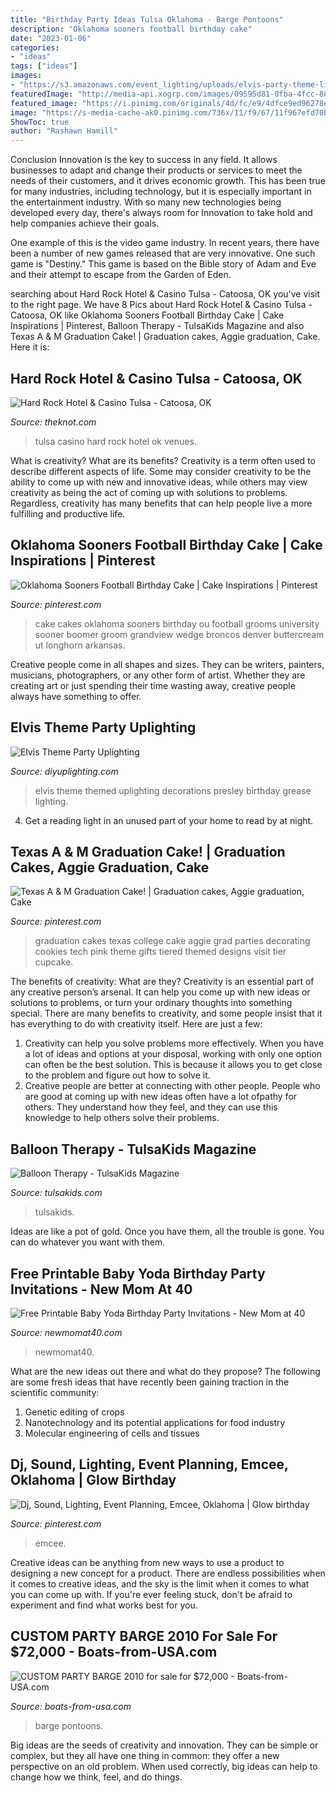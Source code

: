 ```yaml
---
title: "Birthday Party Ideas Tulsa Oklahoma - Barge Pontoons"
description: "Oklahoma sooners football birthday cake"
date: "2023-01-06"
categories:
- "ideas"
tags: ["ideas"]
images:
- "https://s3.amazonaws.com/event_lighting/uploads/elvis-party-theme-lighting.jpg"
featuredImage: "http://media-api.xogrp.com/images/09595d81-0fba-4fcc-88bd-180f96c62608"
featured_image: "https://i.pinimg.com/originals/4d/fc/e9/4dfce9ed96278ea42f64ab4c92766bb8.jpg"
image: "https://s-media-cache-ak0.pinimg.com/736x/11/f9/67/11f967efd70b5a49cf244c1725580b11.jpg"
ShowToc: true
author: "Rashawn Hamill"
---
```



Conclusion
Innovation is the key to success in any field. It allows businesses to adapt and change their products or services to meet the needs of their customers, and it drives economic growth.
This has been true for many industries, including technology, but it is especially important in the entertainment industry. With so many new technologies being developed every day, there's always room for Innovation to take hold and help companies achieve their goals.

One example of this is the video game industry. In recent years, there have been a number of new games released that are very innovative. One such game is "Destiny." This game is based on the Bible story of Adam and Eve and their attempt to escape from the Garden of Eden.

	

		
searching about Hard Rock Hotel &amp; Casino Tulsa - Catoosa, OK you've visit to the right page. We have 8 Pics about Hard Rock Hotel &amp; Casino Tulsa - Catoosa, OK like Oklahoma Sooners Football Birthday Cake | Cake Inspirations | Pinterest, Balloon Therapy - TulsaKids Magazine and also Texas A &amp; M Graduation Cake! | Graduation cakes, Aggie graduation, Cake. Here it is:
		
    
## Hard Rock Hotel &amp; Casino Tulsa - Catoosa, OK

<img loading=lazy src="http://media-api.xogrp.com/images/09595d81-0fba-4fcc-88bd-180f96c62608" onerror="this.onerror=null;this.src='https://tse2.mm.bing.net/th?id=OIP.4UMKMVpcIuIa1dj_BPjcmAHaEl&amp;pid=15.1';" alt="Hard Rock Hotel &amp; Casino Tulsa - Catoosa, OK">

_Source: theknot.com_

>tulsa casino hard rock hotel ok venues. 

	

What is creativity? What are its benefits?
Creativity is a term often used to describe different aspects of life. Some may consider creativity to be the ability to come up with new and innovative ideas, while others may view creativity as being the act of coming up with solutions to problems. Regardless, creativity has many benefits that can help people live a more fulfilling and productive life.

    
## Oklahoma Sooners Football Birthday Cake | Cake Inspirations | Pinterest

<img loading=lazy src="https://s-media-cache-ak0.pinimg.com/736x/11/f9/67/11f967efd70b5a49cf244c1725580b11.jpg" onerror="this.onerror=null;this.src='https://tse1.mm.bing.net/th?id=OIP.Ygwsy1029v_50K-qLQxcEQHaLE&amp;pid=15.1';" alt="Oklahoma Sooners Football Birthday Cake | Cake Inspirations | Pinterest">

_Source: pinterest.com_

>cake cakes oklahoma sooners birthday ou football grooms university sooner boomer groom grandview wedge broncos denver buttercream ut longhorn arkansas. 

	

Creative people come in all shapes and sizes. They can be writers, painters, musicians, photographers, or any other form of artist. Whether they are creating art or just spending their time wasting away, creative people always have something to offer.

    
## Elvis Theme Party Uplighting

<img loading=lazy src="https://s3.amazonaws.com/event_lighting/uploads/elvis-party-theme-lighting.jpg" onerror="this.onerror=null;this.src='https://tse3.mm.bing.net/th?id=OIP.uO0WUdhvDaXeluk61LMl1wHaKX&amp;pid=15.1';" alt="Elvis Theme Party Uplighting">

_Source: diyuplighting.com_

>elvis theme themed uplighting decorations presley birthday grease lighting. 

	

4. Get a reading light in an unused part of your home to read by at night.

    
## Texas A &amp; M Graduation Cake! | Graduation Cakes, Aggie Graduation, Cake

<img loading=lazy src="https://i.pinimg.com/originals/4d/fc/e9/4dfce9ed96278ea42f64ab4c92766bb8.jpg" onerror="this.onerror=null;this.src='https://tse4.mm.bing.net/th?id=OIP.PSi1NcdzpWEF_JswCPWAGwHaLI&amp;pid=15.1';" alt="Texas A &amp; M Graduation Cake! | Graduation cakes, Aggie graduation, Cake">

_Source: pinterest.com_

>graduation cakes texas college cake aggie grad parties decorating cookies tech pink theme gifts tiered themed designs visit tier cupcake. 

	

The benefits of creativity: What are they?
Creativity is an essential part of any creative person’s arsenal. It can help you come up with new ideas or solutions to problems, or turn your ordinary thoughts into something special. There are many benefits to creativity, and some people insist that it has everything to do with creativity itself. Here are just a few: 
1) Creativity can help you solve problems more effectively. When you have a lot of ideas and options at your disposal, working with only one option can often be the best solution. This is because it allows you to get close to the problem and figure out how to solve it. 
2) Creative people are better at connecting with other people. People who are good at coming up with new ideas often have a lot ofpathy for others. They understand how they feel, and they can use this knowledge to help others solve their problems.

    
## Balloon Therapy - TulsaKids Magazine

<img loading=lazy src="https://wpcdn.us-east-1.vip.tn-cloud.net/www.tulsakids.com/content/uploads/2021/05/x/u/balloon-therapy-2021-3-768x1024.jpg" onerror="this.onerror=null;this.src='https://tse4.mm.bing.net/th?id=OIP.BoGGRy_TJfqyXV69yd5zwQHaJ4&amp;pid=15.1';" alt="Balloon Therapy - TulsaKids Magazine">

_Source: tulsakids.com_

>tulsakids. 

	

Ideas are like a pot of gold. Once you have them, all the trouble is gone. You can do whatever you want with them.

    
## Free Printable Baby Yoda Birthday Party Invitations - New Mom At 40

<img loading=lazy src="https://i0.wp.com/www.newmomat40.com/wp-content/uploads/2020/02/FB-Baby-Yoda-Birthda-invitations.png?fit=940%2C788" onerror="this.onerror=null;this.src='https://tse1.mm.bing.net/th?id=OIP.ylPDQOQo4rwSgUp1zC8xuwHaGN&amp;pid=15.1';" alt="Free Printable Baby Yoda Birthday Party Invitations - New Mom at 40">

_Source: newmomat40.com_

>newmomat40. 

	

What are the new ideas out there and what do they propose?
The following are some fresh ideas that have recently been gaining traction in the scientific community: 
1. Genetic editing of crops
2. Nanotechnology and its potential applications for food industry
3. Molecular engineering of cells and tissues 

    
## Dj, Sound, Lighting, Event Planning, Emcee, Oklahoma | Glow Birthday

<img loading=lazy src="https://i.pinimg.com/originals/24/06/02/2406024e2d16262dad368544bc8f98b1.png" onerror="this.onerror=null;this.src='https://tse2.mm.bing.net/th?id=OIP.GlAB9dpDqsmrbZFHxSdntAHaNJ&amp;pid=15.1';" alt="Dj, Sound, Lighting, Event Planning, Emcee, Oklahoma | Glow birthday">

_Source: pinterest.com_

>emcee. 

	

Creative ideas can be anything from new ways to use a product to designing a new concept for a product. There are endless possibilities when it comes to creative ideas, and the sky is the limit when it comes to what you can come up with. If you're ever feeling stuck, don't be afraid to experiment and find what works best for you.

    
## CUSTOM PARTY BARGE 2010 For Sale For $72,000 - Boats-from-USA.com

<img loading=lazy src="https://boats-from-usa.com/sites/default/files/boats/2015-01/16/26997/custom-party-barge-280324.jpg" onerror="this.onerror=null;this.src='https://tse2.mm.bing.net/th?id=OIP.BfUY3YSQQQS2hn6H6CAuegHaFj&amp;pid=15.1';" alt="CUSTOM PARTY BARGE 2010 for sale for $72,000 - Boats-from-USA.com">

_Source: boats-from-usa.com_

>barge pontoons. 

	

Big ideas are the seeds of creativity and innovation. They can be simple or complex, but they all have one thing in common: they offer a new perspective on an old problem. When used correctly, big ideas can help to change how we think, feel, and do things.


